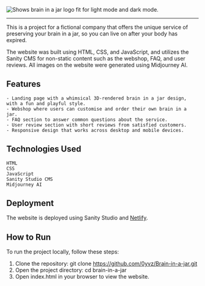 <picture>
  <source media="(prefers-color-scheme: dark)" srcset="https://user-images.githubusercontent.com/110482909/235280147-01c7aad8-1e78-4eda-9284-0d85c9cf00d6.png">
  <source media="(prefers-color-scheme: light)" srcset="https://user-images.githubusercontent.com/110482909/235280124-0a7c66cb-fcbd-438b-bb64-4c3cae214c4d.png">
  <img alt="Shows brain in a jar logo fit for light mode and dark mode." src="https://user-images.githubusercontent.com/110482909/235280124-0a7c66cb-fcbd-438b-bb64-4c3cae214c4d.png">
</picture>

---
This is a project for a fictional company that offers the unique service of preserving your brain in a jar, so you can live on after your body has expired.

The website was built using HTML, CSS, and JavaScript, and utilizes the Sanity CMS for non-static content such as the webshop, FAQ, and user reviews. All images on the website were generated using Midjourney AI.

## Features
```
- Landing page with a whimsical 3D-rendered brain in a jar design, with a fun and playful style.
- Webshop where users can customise and order their own brain in a jar.
- FAQ section to answer common questions about the service.
- User review section with short reviews from satisfied customers.
- Responsive design that works across desktop and mobile devices.
```

## Technologies Used
```
HTML
CSS
JavaScript
Sanity Studio CMS
Midjourney AI
```

## Deployment
The website is deployed using Sanity Studio and [Netlify](https://braininajar.netlify.app).

## How to Run
To run the project locally, follow these steps:

1. Clone the repository: git clone https://github.com/0yvz/Brain-in-a-jar.git
2. Open the project directory: cd brain-in-a-jar
3. Open index.html in your browser to view the website.
